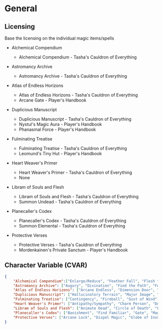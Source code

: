 # General
## Licensing
Base the licensing on the individual magic items/spells

- Alchemical Compendium
    - Alchemical Compendium - Tasha's Cauldron of Everything

- Astromancy Archive
    - Astromancy Archive - Tasha's Cauldron of Everything

- Atlas of Endless Horizons
    - Atlas of Endless Horizons - Tasha's Cauldron of Everything
    - Arcane Gate - Player's Handbook

- Duplicious Manuscript
    - Duplicious Manuscript - Tasha's Cauldron of Everything
    - Nystul's Magic Aura - Player's Handbook
    - Phanasmal Force - Player's Handbook

- Fulminating Treatise
    - Fulminating Treatise - Tasha's Cauldron of Everything
    - Leomund's Tiny Hut - Player's Handbook

- Heart Weaver's Primer
    - Heart Weaver's Primer - Tasha's Cauldron of Everything
    - None

- Libram of Souls and Flesh
    - Libram of Souls and Flesh - Tasha's Cauldron of Everything
    - Summon Undead - Tasha's Cauldron of Everything

- Planecaller's Codex
    - Planecaller's Codex - Tasha's Cauldron of Everything
    - Summon Elemental - Tasha's Cauldron of Everything

- Protective Verses
    - Protective Verses - Tasha's Cauldron of Everything
    - Mordenkainen's Private Sanctum - Player's Handbook


## Character Variable (CVAR)
```json
{
    "Alchemical Compendium":["Enlarge/Reduce", "Feather Fall", "Flesh to Stone", "Gaseous Form", "Magic Weapon", "Polymorph"],
    "Astromancy Archive": ["Augury", "Divination", "Find the Path", "Foresight", "Locate Creature", "Locate Object"],
    "Atlas of Endless Horizons": ["Arcane Endless", "Dimension Door", "Gate", "Misty Step", "Plane Shift", "Teleportation Circle", "Word of Recall"],
    "Duplicious Manuscript": ["Hallucinatory Terrain", "Major Image", "Mirror Image", "Mislead", "Nystul's Magic Aura", "Phantasmal Force", "Silent Image"],
    "Fulminating Treatise": ["Contingency", "Fireball", "Gust of Wind", "Leomund's Tiny Hut", "Magic Missile", "Wall of Force"],
    "Heart Weaver's Primer": ["Antipathy/Sympathy", "Charm Person", "Dominate Person", "Enthrall", "Hypnotic Pattern", "Modify Memory", "Suggestion"],
    "Libram of Souls and Flesh": ["Animate Dead", "Circle of Death", "False Life", "Finger of Death", "Speak with Dead", "Summon Undead"],
    "Planecaller's Codex": ["Banishment", "Find Familiar", "Gate", "Magic Circle", "Planar Binding", "Summon Elemental"],
    "Protective Verses": ["Arcane Lock", "Dispel Magic", "Globe of Invulnerability", "Glyph of Warning", "Mordenkainen's Private Sanctum", "Protection from Evil and Good", "Symbol"]
}
```
